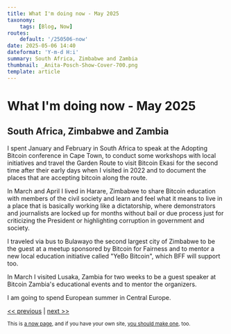 ```yaml
---
title: What I'm doing now - May 2025
taxonomy:
    tags: [Blog, Now]
routes:
    default: '/250506-now'
date: 2025-05-06 14:40
dateformat: 'Y-m-d H:i'
summary: South Africa, Zimbabwe and Zambia
thumbnail: _Anita-Posch-Show-Cover-700.png
template: article
---
```


# What I'm doing now - May 2025

## South Africa, Zimbabwe and Zambia

I spent January and February in South Africa to speak at the Adopting Bitcoin conference in Cape Town, to conduct some workshops with local initiatives and travel the Garden Route to visit Bitcoin Ekasi for the second time after their early days when I visited in 2022 and to document the places that are accepting bitcoin along the route.

In March and April I lived in Harare, Zimbabwe to share Bitcoin education with members of the civil society and learn and feel what it means to live in a place that is basically working like a dictatorship, where demonstrators and journalists are locked up for months without bail or due process just for criticizing the President or highlighting corruption in government and society.

I traveled via bus to Bulawayo the second largest city of Zimbabwe to be the guest at a meetup sponsored by Bitcoin for Fairness and to mentor a new local education initiative called "YeBo Bitcoin", which BFF will support too.

In March I visited Lusaka, Zambia for two weeks to be a guest speaker at Bitcoin Zambia's educational events and to mentor the organizers.

I am going to spend European summer in Central Europe.

[<< previous](/241201-now) | [next >>](/250807-now)

<small>This is [a now page](https://nownownow.com/about), and if you have your own site, [you should make one](https://nownownow.com/about), too.</small>